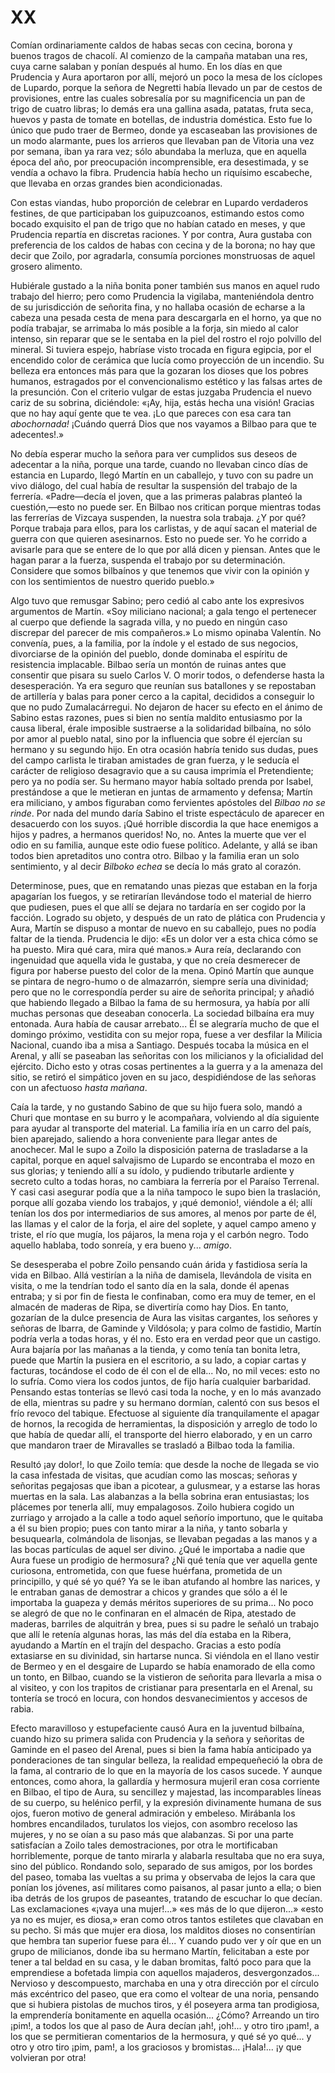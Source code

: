 # XX

Comían ordinariamente caldos de habas secas con cecina, borona y buenos tragos
de chacolí. Al comienzo de la campaña mataban una res, cuya carne salaban
y ponían después al humo. En los días en que Prudencia y Aura aportaron por
allí, mejoró un poco la mesa de los cíclopes de Lupardo, porque la señora de
Negretti había llevado un par de cestos de provisiones, entre las cuales
sobresalía por su magnificencia un pan de trigo de cuatro libras; lo demás era
una gallina asada, patatas, fruta seca, huevos y pasta de tomate en botellas,
de industria doméstica. Esto fue lo único que pudo traer de Bermeo, donde ya
escaseaban las provisiones de un modo alarmante, pues los arrieros que llevaban
pan de Vitoria una vez por semana, iban ya rara vez; sólo abundaba la merluza,
que en aquella época del año, por preocupación incomprensible, era desestimada,
y se vendía a ochavo la fibra. Prudencia había hecho un riquísimo escabeche,
que llevaba en orzas grandes bien acondicionadas.

Con estas viandas, hubo proporción de celebrar en Lupardo verdaderos festines,
de que participaban los guipuzcoanos, estimando estos como bocado exquisito el
pan de trigo que no habían catado en meses, y que Prudencia repartía en
discretas raciones. Y por contra, Aura gustaba con preferencia de los caldos de
habas con cecina y de la borona; no hay que decir que Zoilo, por agradarla,
consumía porciones monstruosas de aquel grosero alimento.

Hubiérale gustado a la niña bonita poner también sus manos en aquel rudo
trabajo del hierro; pero como Prudencia la vigilaba, manteniéndola dentro de su
jurisdicción de señorita fina, y no hallaba ocasión de echarse a la cabeza una
pesada cesta de mena para descargarla en el horno, ya que no podía trabajar, se
arrimaba lo más posible a la forja, sin miedo al calor intenso, sin reparar que
se le sentaba en la piel del rostro el rojo polvillo del mineral. Si tuviera
espejo, habríase visto trocada en figura egipcia, por el encendido color de
cerámica que lucía como proyección de un incendio. Su belleza era entonces más
para que la gozaran los dioses que los pobres humanos, estragados por el
convencionalismo estético y las falsas artes de la presunción. Con el criterio
vulgar de estas juzgaba Prudencia el nuevo cariz de su sobrina, diciéndole:
«¡Ay, hija, estás hecha una visión! Gracias que no hay aquí gente que te vea.
¡Lo que pareces con esa cara tan *abochornada!* ¡Cuándo querrá Dios que nos
vayamos a Bilbao para que te adecentes!.»

No debía esperar mucho la señora para ver cumplidos sus deseos de adecentar
a la niña, porque una tarde, cuando no llevaban cinco días de estancia en
Lupardo, llegó Martín en un caballejo, y tuvo con su padre un vivo diálogo, del
cual había de resultar la suspensión del trabajo de la ferrería. «Padre—decía
el joven, que a las primeras palabras planteó la cuestión,—esto no puede ser.
En Bilbao nos critican porque mientras todas las ferrerías de Vizcaya
suspenden, la nuestra sola trabaja. ¿Y por qué? Porque trabaja para ellos, para
los carlistas, y de aquí sacan el material de guerra con que quieren
asesinarnos. Esto no puede ser. Yo he corrido a avisarle para que se entere de
lo que por allá dicen y piensan. Antes que le hagan parar a la fuerza, suspenda
el trabajo por su determinación. Considere que somos bilbaínos y que tenemos
que vivir con la opinión y con los sentimientos de nuestro querido pueblo.»

Algo tuvo que remusgar Sabino; pero cedió al cabo ante los expresivos
argumentos de Martín. «Soy miliciano nacional; a gala tengo el pertenecer al
cuerpo que defiende la sagrada villa, y no puedo en ningún caso discrepar del
parecer de mis compañeros.» Lo mismo opinaba Valentín. No convenía, pues, a la
familia, por la índole y el estado de sus negocios, divorciarse de la opinión
del pueblo, donde dominaba el espíritu de resistencia implacable. Bilbao sería
un montón de ruinas antes que consentir que pisara su suelo Carlos V. O morir
todos, o defenderse hasta la desesperación. Ya era seguro que reunían sus
batallones y se repostaban de artillería y balas para poner cerco a la capital,
decididos a conseguir lo que no pudo Zumalacárregui. No dejaron de hacer su
efecto en el ánimo de Sabino estas razones, pues si bien no sentía maldito
entusiasmo por la causa liberal, érale imposible sustraerse a la solidaridad
bilbaína, no sólo por amor al pueblo natal, sino por la influencia que sobre él
ejercían su hermano y su segundo hijo. En otra ocasión habría tenido sus dudas,
pues del campo carlista le tiraban amistades de gran fuerza, y le seducía el
carácter de religioso desagravio que a su causa imprimía el Pretendiente; pero
ya no podía ser. Su hermano mayor había soltado prenda por Isabel, prestándose
a que le metieran en juntas de armamento y defensa; Martín era miliciano,
y ambos figuraban como fervientes apóstoles del *Bilbao no se rinde*. Por nada
del mundo daría Sabino el triste espectáculo de aparecer en desacuerdo con los
suyos. ¡Qué horrible discordia la que hace enemigos a hijos y padres,
a hermanos queridos! No, no. Antes la muerte que ver el odio en su familia,
aunque este odio fuese político. Adelante, y allá se iban todos bien
apretaditos uno contra otro. Bilbao y la familia eran un solo sentimiento, y al
decir *Bilboko echea* se decía lo más grato al corazón.

Determinose, pues, que en rematando unas piezas que estaban en la forja
apagarían los fuegos, y se retirarían llevándose todo el material de hierro que
pudiesen, pues el que allí se dejara no tardaría en ser cogido por la facción.
Logrado su objeto, y después de un rato de plática con Prudencia y Aura, Martín
se dispuso a montar de nuevo en su caballejo, pues no podía faltar de la
tienda. Prudencia le dijo: «Es un dolor ver a esta chica cómo se ha puesto.
Mira qué cara, mira qué manos.» Aura reía, declarando con ingenuidad que
aquella vida le gustaba, y que no creía desmerecer de figura por haberse puesto
del color de la mena. Opinó Martín que aunque se pintara de negro-humo o de
almazarrón, siempre sería una divinidad; pero que no le correspondía perder su
aire de señorita principal; y añadió que habiendo llegado a Bilbao la fama de
su hermosura, ya había por allí muchas personas que deseaban conocerla. La
sociedad bilbaína era muy entonada. Aura había de causar arrebato... Él se
alegraría mucho de que el domingo próximo, vestidita con su mejor ropa, fuese
a ver desfilar la Milicia Nacional, cuando iba a misa a Santiago. Después
tocaba la música en el Arenal, y allí se paseaban las señoritas con los
milicianos y la oficialidad del ejército. Dicho esto y otras cosas pertinentes
a la guerra y a la amenaza del sitio, se retiró el simpático joven en su jaco,
despidiéndose de las señoras con un afectuoso *hasta mañana*.

Caía la tarde, y no gustando Sabino de que su hijo fuera solo, mandó a Churi
que montase en su burro y le acompañara, volviendo al día siguiente para ayudar
al transporte del material. La familia iría en un carro del país, bien
aparejado, saliendo a hora conveniente para llegar antes de anochecer. Mal le
supo a Zoilo la disposición paterna de trasladarse a la capital, porque en
aquel salvajismo de Lupardo se encontraba el mozo en sus glorias; y teniendo
allí a su ídolo, y pudiendo tributarle ardiente y secreto culto a todas horas,
no cambiara la ferrería por el Paraíso Terrenal. Y casi casi asegurar podía que
a la niña tampoco le supo bien la traslación, porque allí gozaba viendo los
trabajos, y ¡qué demonio!, viéndole a él; allí tenían los dos por
intermediarios de sus amores, al menos por parte de él, las llamas y el calor
de la forja, el aire del soplete, y aquel campo ameno y triste, el río que
mugía, los pájaros, la mena roja y el carbón negro. Todo aquello hablaba, todo
sonreía, y era bueno y... *amigo*.

Se desesperaba el pobre Zoilo pensando cuán árida y fastidiosa sería la vida en
Bilbao. Allá vestirían a la niña de damisela, llevándola de visita en visita,
o me la tendrían todo el santo día en la sala, donde él apenas entraba; y si
por fin de fiesta le confinaban, como era muy de temer, en el almacén de
maderas de Ripa, se divertiría como hay Dios. En tanto, gozarían de la dulce
presencia de Aura las visitas cargantes, los señores y señoras de Ibarra, de
Gaminde y Vildósola; y para colmo de fastidio, Martín podría verla a todas
horas, y él no. Esto era en verdad peor que un castigo. Aura bajaría por las
mañanas a la tienda, y como tenía tan bonita letra, puede que Martín la pusiera
en el escritorio, a su lado, a copiar cartas y facturas, tocándose el codo de
él con el de ella... No, no mil veces: esto no lo sufría. Como viera los codos
juntos, de fijo haría cualquier barbaridad. Pensando estas tonterías se llevó
casi toda la noche, y en lo más avanzado de ella, mientras su padre y su
hermano dormían, calentó con sus besos el frío revoco del tabique. Efectuose al
siguiente día tranquilamente el apagar de hornos, la recogida de herramientas,
la disposición y arreglo de todo lo que había de quedar allí, el transporte del
hierro elaborado, y en un carro que mandaron traer de Miravalles se trasladó
a Bilbao toda la familia.

Resultó ¡ay dolor!, lo que Zoilo temía: que desde la noche de llegada se vio la
casa infestada de visitas, que acudían como las moscas; señoras y señoritas
pegajosas que iban a picotear, a gulusmear, y a estarse las horas muertas en la
sala. Las alabanzas a la bella sobrina eran entusiastas; los plácemes por
tenerla allí, muy empalagosos. Zoilo hubiera cogido un zurriago y arrojado a la
calle a todo aquel señorío importuno, que le quitaba a él su bien propio; pues
con tanto mirar a la niña, y tanto sobarla y besuquearla, colmándola de
lisonjas, se llevaban pegadas a las manos y a las bocas partículas de aquel ser
divino. ¿Qué le importaba a nadie que Aura fuese un prodigio de hermosura? ¿Ni
qué tenía que ver aquella gente curiosona, entrometida, con que fuese huérfana,
prometida de un principillo, y qué sé yo qué? Ya se le iban atufando al hombre
las narices, y le entraban ganas de demostrar a chicos y grandes que sólo a él
le importaba la guapeza y demás méritos superiores de su prima... No poco se
alegró de que no le confinaran en el almacén de Ripa, atestado de maderas,
barriles de alquitrán y brea, pues si su padre le señaló un trabajo que allí le
retenía algunas horas, las más del día estaba en la Ribera, ayudando a Martín
en el trajín del despacho. Gracias a esto podía extasiarse en su divinidad, sin
hartarse nunca. Si viéndola en el llano vestir de Bermeo y en el desgaire de
Lupardo se había enamorado de ella como un tonto, en Bilbao, cuando se la
vistieron de señorita para llevarla a misa o al visiteo, y con los trapitos de
cristianar para presentarla en el Arenal, su tontería se trocó en locura, con
hondos desvanecimientos y accesos de rabia.

Efecto maravilloso y estupefaciente causó Aura en la juventud bilbaína, cuando
hizo su primera salida con Prudencia y la señora y señoritas de Gaminde en el
paseo del Arenal, pues si bien la fama había anticipado ya ponderaciones de tan
singular belleza, la realidad empequeñeció la obra de la fama, al contrario de
lo que en la mayoría de los casos sucede. Y aunque entonces, como ahora, la
gallardía y hermosura mujeril eran cosa corriente en Bilbao, el tipo de Aura,
su sencillez y majestad, las incomparables líneas de su cuerpo, su helénico
perfil, y la expresión divinamente humana de sus ojos, fueron motivo de general
admiración y embeleso. Mirábanla los hombres encandilados, turulatos los
viejos, con asombro receloso las mujeres, y no se oían a su paso más que
alabanzas. Si por una parte satisfacían a Zoilo tales demostraciones, por otra
le mortificaban horriblemente, porque de tanto mirarla y alabarla resultaba que
no era suya, sino del público. Rondando solo, separado de sus amigos, por los
bordes del paseo, tomaba las vueltas a su prima y observaba de lejos la cara
que ponían los jóvenes, así militares como paisanos, al pasar junto a ella;
o bien iba detrás de los grupos de paseantes, tratando de escuchar lo que
decían. Las exclamaciones «¡vaya una mujer!...» «es más de lo que dijeron...»
«esto ya no es mujer, es diosa,» eran como otros tantos estiletes que clavaban
en su pecho. Si más que mujer era diosa, los malditos dioses no consentirían
que hembra tan superior fuese para él... Y cuando pudo ver y oír que en un
grupo de milicianos, donde iba su hermano Martín, felicitaban a este por tener
a tal beldad en su casa, y le daban bromitas, faltó poco para que la
emprendiese a bofetada limpia con aquellos majaderos, desvergonzados...
Nervioso y descompuesto, marchaba en una y otra dirección por el círculo más
excéntrico del paseo, que era como el voltear de una noria, pensando que si
hubiera pistolas de muchos tiros, y él poseyera arma tan prodigiosa, la
emprendería bonitamente en aquella ocasión... ¿Cómo? Arreando un tiro ¡pim!,
a todos los que al paso de Aura decían ¡ah!, ¡oh!... y otro tiro ¡pam!, a los
que se permitieran comentarios de la hermosura, y qué sé yo qué... y otro
y otro tiro ¡pim, pam!, a los graciosos y bromistas... ¡Hala!... ¡y que
volvieran por otra!
